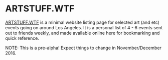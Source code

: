 ARTSTUFF.WTF
============

[ARTSTUFF.WTF](http://artstuff.wtf) is a minimal website listing page for selected art (and etc) events going on around Los Angeles. It is a personal list of 4 - 6 events sent out to friends weekly, and made available online here for bookmarking and quick reference.

NOTE: This is a pre-alpha! Expect things to change in November/December 2016.
